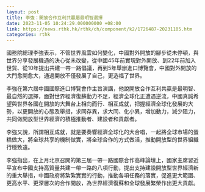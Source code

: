 ```yaml
---
layout: post
title: 李強：開放合作互利共贏屬最明智選擇
date: 2023-11-05 10:24:29.000000000 +08:00
link: https://news.rthk.hk/rthk/ch/component/k2/1726487-20231105.htm
categories: rthk
---
```


國務院總理李強表示，不管世界風雲如何變化，中國對外開放的腳步從未停頓，與世界分享發展機遇的決心從未改變，從中國45年前實現對外開放、到22年前加入世貿、從10年提出共建一帶一路倡議，再到5年舉辦進口博覽會，中國對外開放的大門愈開愈大，通過開放不僅發展了自己，更造福了世界。

李強在第六屆中國國際進口博覽會作主旨演講，他說開放合作互利共贏是最明智、最自然的選擇，面對世界經濟復蘇動力不足，經濟全球化正遭遇逆流，中國真誠希望與世界各國在開放的大舞台上相向而行、相互成就，把握經濟全球化發展的大勢，以更開放的心態及舉措，求同存異，求大同、化小異，增加動力，減少阻力，共同做開放型世界經濟的積極推動者、建設者和貢獻者。

李強又說，所謂相互成就，就是要奏響經濟全球化的大合唱，一起將全球市場的蛋糕做大，將全球共享的機制做實，將全球合作的方式做活，推動開放型的世界組織行穩致遠。

李強指出，在上月北京召開的第三屆一帶一路國際合作高峰論壇上，國家主席習近平宣布中國支持高質量共建一帶一路的八項行動，提出支持建設開放型世界經濟新的重大舉措，中國政府將紮紮實實的行動，推動各項任務的落實，促進更大範圍、更高水平、更深層次的合作開放，為世界經濟復蘇和全球發展繁榮作出更大貢獻。
